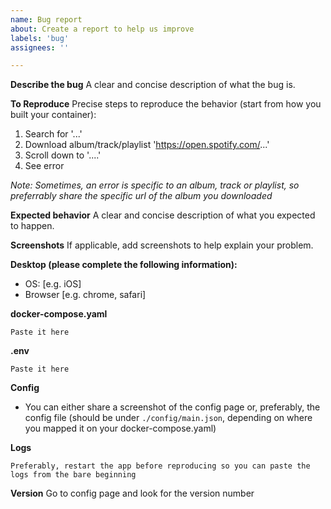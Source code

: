 ```yaml
---
name: Bug report
about: Create a report to help us improve
labels: 'bug'
assignees: ''

---
```


**Describe the bug**
A clear and concise description of what the bug is.

**To Reproduce**
Precise steps to reproduce the behavior (start from how you built your container):
1. Search for '...'
2. Download album/track/playlist 'https://open.spotify.com/...'
3. Scroll down to '....'
4. See error

*Note: Sometimes, an error is specific to an album, track or playlist, so preferrably share the specific url of the album you downloaded*

**Expected behavior**
A clear and concise description of what you expected to happen.

**Screenshots**
If applicable, add screenshots to help explain your problem.

**Desktop (please complete the following information):**
 - OS: [e.g. iOS]
 - Browser [e.g. chrome, safari]

**docker-compose.yaml**
```
Paste it here
```

**.env**
```
Paste it here
```

**Config**

- You can either share a screenshot of the config page or, preferably, the config file (should be under `./config/main.json`, depending on where you mapped it on your docker-compose.yaml)

**Logs**
```
Preferably, restart the app before reproducing so you can paste the logs from the bare beginning
```

**Version**
Go to config page and look for the version number